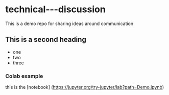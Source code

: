 # technical---discussion
This is a demo repo for sharing ideas around communication


## This is a second heading

* one
* two
* three

### Colab example
this is the [notebook] (https://jupyter.org/try-jupyter/lab?path=Demo.ipynb)
